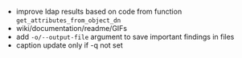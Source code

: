 - improve ldap results based on code from function `get_attributes_from_object_dn`
- wiki/documentation/readme/GIFs
- add `-o/--output-file` argument to save important findings in files
- caption update only if -q not set
